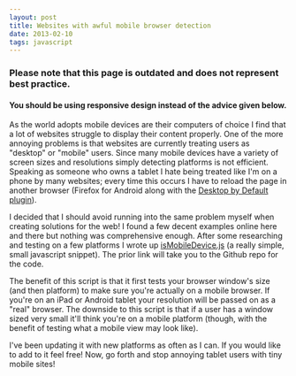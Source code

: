 ```yaml
---
layout: post
title: Websites with awful mobile browser detection
date: 2013-02-10
tags: javascript
---
```


<hgroup>
<h3>Please note that this page is outdated and does not represent best practice.</h3>
<h4>You should be using responsive design instead of the advice given below.</h4>
</hgroup>

As the world adopts mobile devices are their computers of choice I find that a lot of websites struggle to display their content properly. One of the more annoying problems is that websites are currently treating users as "desktop" or "mobile" users. Since many mobile devices have a variety of screen sizes and resolutions simply detecting platforms is not efficient. Speaking as someone who owns a tablet I hate being treated like I'm on a phone by many websites; every time this occurs I have to reload the page in another browser (Firefox for Android along with the <a href="https://addons.mozilla.org/en-us/android/addon/desktop-by-default/">Desktop by Default plugin</a>).

I decided that I should avoid running into the same problem myself when creating solutions for the web! I found a few decent examples online here and there but nothing was comprehensive enough. After some researching and testing on a few platforms I wrote up <a href="https://github.com/code-for-coffee/isMobileDevice" target="_blank">isMobileDevice.js</a> (a really simple, small javascript snippet). The prior link will take you to the Github repo for the code.

The benefit of this script is that it first tests your browser window's size (and then platform) to make sure you're actually on a mobile browser. If you're on an iPad or Android tablet your resolution will be passed on as a "real" browser. The downside to this script is that if a user has a window sized very small it'll think you're on a mobile platform (though, with the benefit of testing what a mobile view may look like).

I've been updating it with new platforms as often as I can. If you would like to add to it feel free! Now, go forth and stop annoying tablet users with tiny mobile sites!